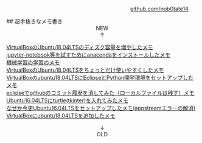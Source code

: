 <p style="width: 95%; text-align: right;"><a href="https://github.com/nob0tate14">github.com/nob0tate14</a></p>
## 超手抜きなメモ書き

<div style="text-align: center;">NEW<br>↑</div>

<a href="https://nob0tate14.github.io/tiraura/ubuntu1804setup_5">VirtualBoxのUbuntu18.04LTSのディスク容量を増やしたメモ</a>  
<a href="https://nob0tate14.github.io/tiraura/ubuntu1804setup_4">jupyter-notebook等を試すためにanacondaをインストールしたメモ</a>  
<a href="https://nob0tate14.github.io/tiraura/python-learning">機械学習の学習のメモ</a>  
<a href="https://nob0tate14.github.io/tiraura/ubuntu1804setup_3">VirtualBoxのUbuntu18.04LTSをちょっとだけ使いやすくしたメモ</a>  
<a href="https://nob0tate14.github.io/tiraura/ubuntu1804setup_2">VirtualBoxのubuntu18.04LTSにEclipseとPython開発環境をセットアップしたメモ</a>  
<a href="https://nob0tate14.github.io/tiraura/20180619_1">eclipseでgithubのコミット履歴を消してみた（ローカルファイルは残す）メモ</a>  
<a href="https://nob0tate14.github.io/tiraura/20180618_1">Ubuntu16.04LTSにturtle(tkinter)を入れてみたメモ</a>  
<a href="https://nob0tate14.github.io/tiraura/20180617_1">なぜか今更Ubuntu16.04LTSをセットアップしたメモ(appstreamエラーの解消)</a>  
<a href="https://nob0tate14.github.io/tiraura/ubuntu1804setup_1">VirtualBoxにubuntu18.04LTSを追加したメモ</a>  

<div style="text-align: center;">↓<br>OLD</div>
